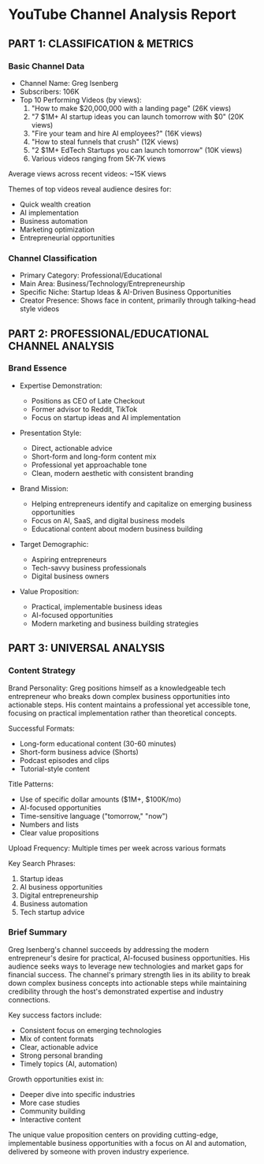 # YouTube Channel Analysis Report

## PART 1: CLASSIFICATION & METRICS

### Basic Channel Data
- Channel Name: Greg Isenberg
- Subscribers: 106K
- Top 10 Performing Videos (by views):
  1. "How to make $20,000,000 with a landing page" (26K views)
  2. "7 $1M+ AI startup ideas you can launch tomorrow with $0" (20K views)
  3. "Fire your team and hire AI employees?" (16K views)
  4. "How to steal funnels that crush" (12K views)
  5. "2 $1M+ EdTech Startups you can launch tomorrow" (10K views)
  6. Various videos ranging from 5K-7K views

Average views across recent videos: ~15K views

Themes of top videos reveal audience desires for:
- Quick wealth creation
- AI implementation
- Business automation
- Marketing optimization
- Entrepreneurial opportunities

### Channel Classification
- Primary Category: Professional/Educational
- Main Area: Business/Technology/Entrepreneurship
- Specific Niche: Startup Ideas & AI-Driven Business Opportunities
- Creator Presence: Shows face in content, primarily through talking-head style videos

## PART 2: PROFESSIONAL/EDUCATIONAL CHANNEL ANALYSIS

### Brand Essence
- Expertise Demonstration:
  - Positions as CEO of Late Checkout
  - Former advisor to Reddit, TikTok
  - Focus on startup ideas and AI implementation

- Presentation Style:
  - Direct, actionable advice
  - Short-form and long-form content mix
  - Professional yet approachable tone
  - Clean, modern aesthetic with consistent branding

- Brand Mission:
  - Helping entrepreneurs identify and capitalize on emerging business opportunities
  - Focus on AI, SaaS, and digital business models
  - Educational content about modern business building

- Target Demographic:
  - Aspiring entrepreneurs
  - Tech-savvy business professionals
  - Digital business owners

- Value Proposition:
  - Practical, implementable business ideas
  - AI-focused opportunities
  - Modern marketing and business building strategies

## PART 3: UNIVERSAL ANALYSIS

### Content Strategy
Brand Personality:
Greg positions himself as a knowledgeable tech entrepreneur who breaks down complex business opportunities into actionable steps. His content maintains a professional yet accessible tone, focusing on practical implementation rather than theoretical concepts.

Successful Formats:
- Long-form educational content (30-60 minutes)
- Short-form business advice (Shorts)
- Podcast episodes and clips
- Tutorial-style content

Title Patterns:
- Use of specific dollar amounts ($1M+, $100K/mo)
- AI-focused opportunities
- Time-sensitive language ("tomorrow," "now")
- Numbers and lists
- Clear value propositions

Upload Frequency: Multiple times per week across various formats

Key Search Phrases:
1. Startup ideas
2. AI business opportunities
3. Digital entrepreneurship
4. Business automation
5. Tech startup advice

### Brief Summary
Greg Isenberg's channel succeeds by addressing the modern entrepreneur's desire for practical, AI-focused business opportunities. His audience seeks ways to leverage new technologies and market gaps for financial success. The channel's primary strength lies in its ability to break down complex business concepts into actionable steps while maintaining credibility through the host's demonstrated expertise and industry connections.

Key success factors include:
- Consistent focus on emerging technologies
- Mix of content formats
- Clear, actionable advice
- Strong personal branding
- Timely topics (AI, automation)

Growth opportunities exist in:
- Deeper dive into specific industries
- More case studies
- Community building
- Interactive content

The unique value proposition centers on providing cutting-edge, implementable business opportunities with a focus on AI and automation, delivered by someone with proven industry experience.